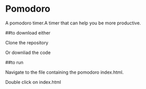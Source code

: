 # Pomodoro

A pomodoro timer.A timer that can help you be more productive.

##to download either

Clone the repository


Or downliad the code


##to run

Navigate to the file containing the pomodoro index.html.

Double click on index.html

 
